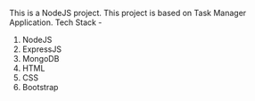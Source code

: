This is a NodeJS project.
This project is based on Task Manager Application.
Tech Stack -
1. NodeJS
2. ExpressJS
3. MongoDB
4. HTML
5. CSS
6. Bootstrap
